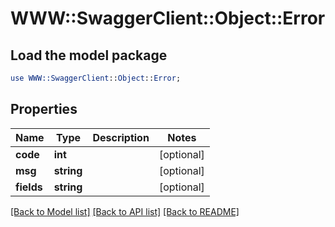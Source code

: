 # WWW::SwaggerClient::Object::Error

## Load the model package
```perl
use WWW::SwaggerClient::Object::Error;
```

## Properties
Name | Type | Description | Notes
------------ | ------------- | ------------- | -------------
**code** | **int** |  | [optional] 
**msg** | **string** |  | [optional] 
**fields** | **string** |  | [optional] 

[[Back to Model list]](../README.md#documentation-for-models) [[Back to API list]](../README.md#documentation-for-api-endpoints) [[Back to README]](../README.md)


